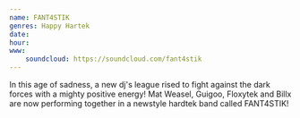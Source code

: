 ```yaml
---
name: FANT4STIK
genres: Happy Hartek
date:
hour:
www:
    soundcloud: https://soundcloud.com/fant4stik
---
```


In this age of sadness, a new dj's league rised to fight against the dark forces with a mighty positive energy! Mat Weasel, Guigoo, Floxytek and Billx are now performing together in a newstyle hardtek band called FANT4STIK!
